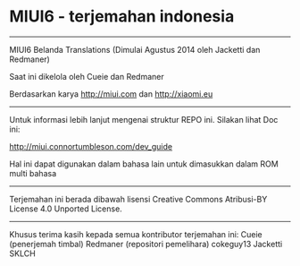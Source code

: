 # MIUI6 - terjemahan indonesia #

-------------------------------------------------- -------------------------------------------

MIUI6 Belanda Translations (Dimulai Agustus 2014 oleh Jacketti dan Redmaner)

Saat ini dikelola oleh Cueie dan Redmaner

Berdasarkan karya http://miui.com dan http://xiaomi.eu

-------------------------------------------------- -------------------------------------------

Untuk informasi lebih lanjut mengenai struktur REPO ini. Silakan lihat Doc ini:

http://miui.connortumbleson.com/dev_guide

Hal ini dapat digunakan dalam bahasa lain untuk dimasukkan dalam ROM multi bahasa

-------------------------------------------------- -------------------------------------------

Terjemahan ini berada dibawah lisensi Creative Commons Atribusi-BY License 4.0 Unported License.

-------------------------------------------------- -------------------------------------------
Khusus terima kasih kepada semua kontributor terjemahan ini:
Cueie (penerjemah timbal)
Redmaner (repositori pemelihara)
cokeguy13
Jacketti
SKLCH
